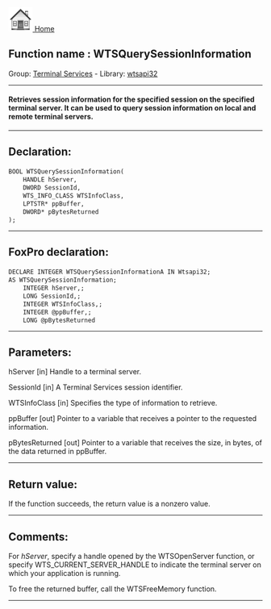 [<img src="../../images/home.png"> Home ](https://github.com/VFPX/Win32API)  

## Function name : WTSQuerySessionInformation
Group: [Terminal Services](../../functions_group.md#Terminal_Services)  -  Library: [wtsapi32](../../libraries.md#wtsapi32)  
***  


#### Retrieves session information for the specified session on the specified terminal server. It can be used to query session information on local and remote terminal servers.

***  


## Declaration:
```foxpro  
BOOL WTSQuerySessionInformation(
	HANDLE hServer,
	DWORD SessionId,
	WTS_INFO_CLASS WTSInfoClass,
	LPTSTR* ppBuffer,
	DWORD* pBytesReturned
);  
```  
***  


## FoxPro declaration:
```foxpro  
DECLARE INTEGER WTSQuerySessionInformationA IN Wtsapi32;
AS WTSQuerySessionInformation;
	INTEGER hServer,;
	LONG SessionId,;
	INTEGER WTSInfoClass,;
	INTEGER @ppBuffer,;
	LONG @pBytesReturned  
```  
***  


## Parameters:
hServer 
[in] Handle to a terminal server. 

SessionId 
[in] A Terminal Services session identifier.

WTSInfoClass 
[in] Specifies the type of information to retrieve.

ppBuffer 
[out] Pointer to a variable that receives a pointer to the requested information. 

pBytesReturned 
[out] Pointer to a variable that receives the size, in bytes, of the data returned in ppBuffer.

  
***  


## Return value:
If the function succeeds, the return value is a nonzero value.  
***  


## Comments:
For <Em>hServer</Em>, specify a handle opened by the WTSOpenServer function, or specify WTS_CURRENT_SERVER_HANDLE to indicate the terminal server on which your application is running.  
  
To free the returned buffer, call the WTSFreeMemory function.  
  
***  

